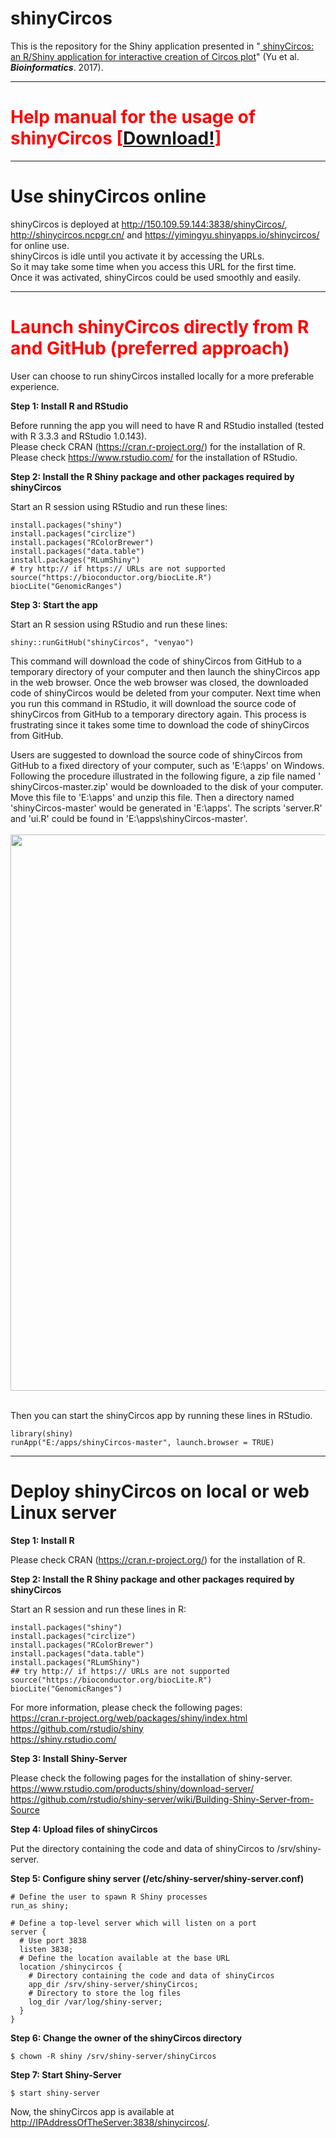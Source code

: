 shinyCircos
========

This is the repository for the Shiny application presented
in "<a href="https://academic.oup.com/bioinformatics/advance-article-abstract/doi/10.1093/bioinformatics/btx763/4657077" target="_blank">
shinyCircos: an R/Shiny application for interactive creation of Circos plot</a>" (Yu et al. ***Bioinformatics***. 2017).

*****

# <font color="red">Help manual for the usage of shinyCircos [<a target="_blank" href="http://shinycircos.ncpgr.cn/shinyCircos_Help_Manual.pdf">Download!</a>]</font>

*****

# Use shinyCircos online

shinyCircos is deployed
at <a href="http://150.109.59.144:3838/shinyCircos/" target="_blank">http://150.109.59.144:3838/shinyCircos/</a>, <a href="http://shinycircos.ncpgr.cn/" target="_blank">http://shinycircos.ncpgr.cn/</a>
and <a href="https://yimingyu.shinyapps.io/shinycircos/" target="_blank">https://yimingyu.shinyapps.io/shinycircos/</a>
for online use.  
shinyCircos is idle until you activate it by accessing the URLs.  
So it may take some time when you access this URL for the first time.   
Once it was activated, shinyCircos could be used smoothly and easily.

*****

# <font color="red">Launch shinyCircos directly from R and GitHub (preferred approach)</font>

User can choose to run shinyCircos installed locally for a more preferable experience.

**Step 1: Install R and RStudio**

Before running the app you will need to have R and RStudio installed (tested with R 3.3.3 and RStudio 1.0.143).  
Please check CRAN (<a href="https://cran.r-project.org/" target="_blank">https://cran.r-project.org/</a>) for the
installation of R.  
Please check <a href="https://www.rstudio.com/" target="_blank">https://www.rstudio.com/</a> for the installation of
RStudio.

**Step 2: Install the R Shiny package and other packages required by shinyCircos**

Start an R session using RStudio and run these lines:

```
install.packages("shiny")  
install.packages("circlize")  
install.packages("RColorBrewer")
install.packages("data.table")
install.packages("RLumShiny")  
# try http:// if https:// URLs are not supported   
source("https://bioconductor.org/biocLite.R")  
biocLite("GenomicRanges")
```

**Step 3: Start the app**

Start an R session using RStudio and run these lines:

```
shiny::runGitHub("shinyCircos", "venyao")  
```

This command will download the code of shinyCircos from GitHub to a temporary directory of your computer and then launch
the shinyCircos app in the web browser. Once the web browser was closed, the downloaded code of shinyCircos would be
deleted from your computer. Next time when you run this command in RStudio, it will download the source code of
shinyCircos from GitHub to a temporary directory again. This process is frustrating since it takes some time to download
the code of shinyCircos from GitHub.

Users are suggested to download the source code of shinyCircos from GitHub to a fixed directory of your computer, such
as 'E:\\apps' on Windows. Following the procedure illustrated in the following figure, a zip file named '
shinyCircos-master.zip' would be downloaded to the disk of your computer. Move this file to 'E:\\apps' and unzip this
file. Then a directory named 'shinyCircos-master' would be generated in 'E:\\apps'. The scripts 'server.R' and 'ui.R'
could be found in 'E:\\apps\\shinyCircos-master'.  
<br>
<img src="shinyCircos.png" width="890"/>  
<br>

Then you can start the shinyCircos app by running these lines in RStudio.

```
library(shiny)
runApp("E:/apps/shinyCircos-master", launch.browser = TRUE)
```

*****

# Deploy shinyCircos on local or web Linux server

**Step 1: Install R**

Please check CRAN (<a href="https://cran.r-project.org/" target="_blank">https://cran.r-project.org/</a>) for the
installation of R.

**Step 2: Install the R Shiny package and other packages required by shinyCircos**

Start an R session and run these lines in R:

```
install.packages("shiny")  
install.packages("circlize")  
install.packages("RColorBrewer")
install.packages("data.table")
install.packages("RLumShiny")  
## try http:// if https:// URLs are not supported  
source("https://bioconductor.org/biocLite.R")  
biocLite("GenomicRanges")  
```

For more information, please check the following pages:  
<a href="https://cran.r-project.org/web/packages/shiny/index.html" target="_blank">https://cran.r-project.org/web/packages/shiny/index.html</a>  
<a href="https://github.com/rstudio/shiny" target="_blank">https://github.com/rstudio/shiny</a>  
<a href="https://shiny.rstudio.com/" target="_blank">https://shiny.rstudio.com/</a>

**Step 3: Install Shiny-Server**

Please check the following pages for the installation of shiny-server.  
<a href="https://www.rstudio.com/products/shiny/download-server/" target="_blank">https://www.rstudio.com/products/shiny/download-server/</a>  
<a href="https://github.com/rstudio/shiny-server/wiki/Building-Shiny-Server-from-Source" target="_blank">https://github.com/rstudio/shiny-server/wiki/Building-Shiny-Server-from-Source</a>

**Step 4: Upload files of shinyCircos**

Put the directory containing the code and data of shinyCircos to /srv/shiny-server.

**Step 5: Configure shiny server (/etc/shiny-server/shiny-server.conf)**

```
# Define the user to spawn R Shiny processes
run_as shiny;

# Define a top-level server which will listen on a port
server {  
  # Use port 3838  
  listen 3838;  
  # Define the location available at the base URL  
  location /shinycircos {  
    # Directory containing the code and data of shinyCircos  
    app_dir /srv/shiny-server/shinyCircos;  
    # Directory to store the log files  
    log_dir /var/log/shiny-server;  
  }  
}  
```

**Step 6: Change the owner of the shinyCircos directory**

```
$ chown -R shiny /srv/shiny-server/shinyCircos  
```

**Step 7: Start Shiny-Server**

```
$ start shiny-server  
```

Now, the shinyCircos app is available
at <a href="http://IPAddressOfTheServer:3838/shinycircos/" target="_blank">http://IPAddressOfTheServer:3838/shinycircos/</a>.  


